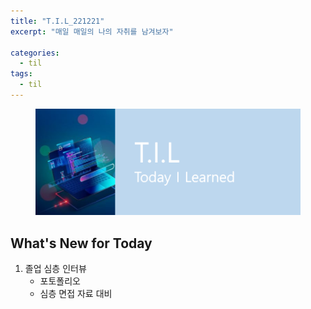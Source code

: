 ```yaml
---
title: "T.I.L_221221"
excerpt: "매일 매일의 나의 자취를 남겨보자"

categories:
  - til
tags:
  - til
---
```

<figure>
    <img src="/assets/images/til_image.png">
</figure>

## What's New for Today   
1. 졸업 심층 인터뷰
    - 포토폴리오 
    - 심층 면접 자료 대비
    


        
    